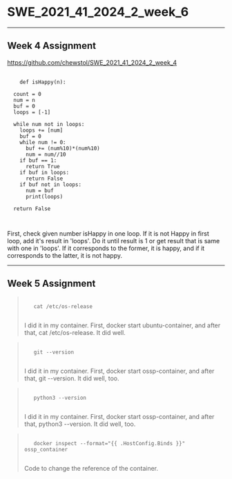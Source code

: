 # SWE_2021_41_2024_2_week_6
---
## Week 4 Assignment
https://github.com/chewstol/SWE_2021_41_2024_2_week_4
<pre>
  <code>
    def isHappy(n):

  count = 0
  num = n
  buf = 0
  loops = [-1]

  while num not in loops:
    loops += [num]
    buf = 0
    while num != 0:
      buf += (num%10)*(num%10)
      num = num//10
    if buf == 1:
      return True
    if buf in loops:
      return False
    if buf not in loops:
      num = buf
      print(loops)

  return False

  </code>
</pre>
First, check given number isHappy in one loop.  If it is not Happy in first loop, add it's result in 'loops'.  Do it until result is 1 or get result that is same with one in 'loops'. If it corresponds to the former, it is happy, and if it corresponds to the latter, it is not happy.

---
## Week 5 Assignment
><pre>
>  <code>
>    cat /etc/os-release
>  </code>
></pre>
>I did it in my container. First, docker start ubuntu-container, and after that, cat /etc/os-release. It did well.

><pre>
>  <code>
>    git --version
>  </code>
></pre>
>I did it in my container. First, docker start ossp-container, and after that, git --version. It did well, too.

><pre>
>  <code>
>    python3 --version
>  </code>
></pre>
>I did it in my container. First, docker start ossp-container, and after that, python3 --version. It did well, too.

><pre>
>  <code>
>    docker inspect --format="{{ .HostConfig.Binds }}" ossp_container
>  </code>
></pre>
>Code to change the reference of the container.
